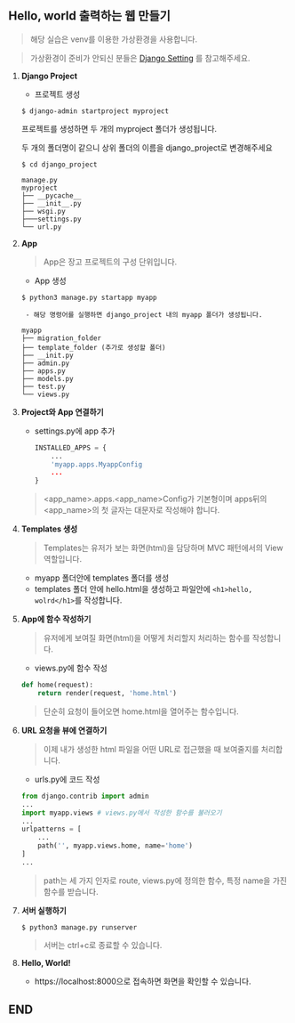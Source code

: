 ## Hello, world 출력하는 웹 만들기

> 해당 실습은 venv를 이용한 가상환경을 사용합니다.

> 가상환경이 준비가 안되신 분들은 [Django Setting](https://github.com/sangyeol-kim/python_study/tree/master/django/setting) 를 참고해주세요.

1. **Django Project**
    - 프로젝트 생성

    ```$ django-admin startproject myproject```

    프로젝트를 생성하면 두 개의 myproject 폴더가 생성됩니다.

    두 개의 폴더명이 같으니 상위 폴더의 이름을 django_project로 변경해주세요

    ```$ cd django_project```

    ```
    manage.py
    myproject
    ├── __pycache__
    ├── __init__.py
    ├── wsgi.py
    ├───settings.py
    └── url.py
    ```

2. **App**
    > App은 장고 프로젝트의 구성 단위입니다.

    - App 생성

    ```$ python3 manage.py startapp myapp```

        - 해당 명령어를 실행하면 django_project 내의 myapp 폴더가 생성됩니다.

    ```
    myapp
    ├── migration_folder
    ├── template_folder (추가로 생성할 폴더)
    ├── __init.py
    ├── admin.py
    ├── apps.py
    ├── models.py
    ├── test.py
    └── views.py
    ```

3. **Project와 App 연결하기**

    - settings.py에 app 추가
        ```python
        INSTALLED_APPS = {
            ...
            'myapp.apps.MyappConfig
            ...
        }
        ```
    > <app_name>.apps.<app_name>Config가 기본형이며 apps뒤의 <app_name>의 첫 글자는 대문자로 작성해야 합니다.

4. **Templates 생성**

    > Templates는 유저가 보는 화면(html)을 담당하며 MVC 패턴에서의 View 역할입니다.
    - myapp 폴더안에 templates 폴더를 생성
    - templates 폴더 안에 hello.html을 생성하고 파일안에 ``` <h1>hello, wolrd</h1> ```를 작성합니다.

5. **App에 함수 작성하기**

    > 유저에게 보여질 화면(html)을 어떻게 처리할지 처리하는 함수를 작성합니다.
    - views.py에 함수 작성
    ```python
    def home(request):
        return render(request, 'home.html')
    ```
    > 단순히 요청이 들어오면 home.html을 열어주는 함수입니다.

6. **URL 요청을 뷰에 연결하기**

    > 이제 내가 생성한 html 파일을 어떤 URL로 접근했을 때 보여줄지를 처리합니다.
    - urls.py에 코드 작성
    ```python
    from django.contrib import admin
    ...
    import myapp.views # views.py에서 작성한 함수를 불러오기
    ...
    urlpatterns = [
        ...
        path('', myapp.views.home, name='home')
    ]
    ...
    ```
    > path는 세 가지 인자로 route, views.py에 정의한 함수, 특정 name을 가진 함수를 받습니다.

7. **서버 실행하기**

    ```
    $ python3 manage.py runserver
    ```
    > 서버는 ctrl+c로 종료할 수 있습니다.

8. **Hello, World!**

    - https://localhost:8000으로 접속하면 화면을 확인할 수 있습니다.

## END